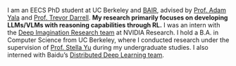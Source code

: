 I am an EECS PhD student at UC Berkeley and [BAIR](https://bair.berkeley.edu/), advised by [Prof. Adam Yala](https://www.adamyala.org/) and [Prof. Trevor Darrell](https://people.eecs.berkeley.edu/~trevor/). **My research primarily focuses on developing LLMs/VLMs with reasoning capabilities through RL.** I was an intern with the [Deep Imagination Research team](https://research.nvidia.com/labs/dir/) at NVIDIA Research. I hold a B.A. in Computer Science from UC Berkeley, where I conducted research under the supervision of [Prof. Stella Yu](https://web.eecs.umich.edu/~stellayu/) during my undergraduate studies. I also interned with Baidu’s [Distributed Deep Learning team](https://github.com/paddlepaddle/paddle).
